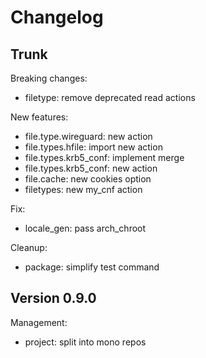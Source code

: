 
# Changelog

## Trunk

Breaking changes:
* filetype: remove deprecated read actions

New features:
* file.type.wireguard: new action
* file.types.hfile: import new action
* file.types.krb5_conf: implement merge
* file.types.krb5_conf: new action
* file.cache: new cookies option
* filetypes: new my_cnf action

Fix:
* locale_gen: pass arch_chroot

Cleanup:
* package: simplify test command

## Version 0.9.0

Management:
* project: split into mono repos
